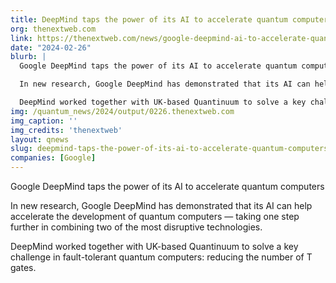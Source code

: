 ```yaml
---
title: DeepMind taps the power of its AI to accelerate quantum computers
org: thenextweb.com
link: https://thenextweb.com/news/google-deepmind-ai-to-accelerate-quantum-computers
date: "2024-02-26"
blurb: |
  Google DeepMind taps the power of its AI to accelerate quantum computers

  In new research, Google DeepMind has demonstrated that its AI can help accelerate the development of quantum computers — taking one step further in combining two of the most disruptive technologies.

  DeepMind worked together with UK-based Quantinuum to solve a key challenge in fault-tolerant quantum computers: reducing the number of T gates.
img: /quantum_news/2024/output/0226.thenextweb.com
img_caption: ''
img_credits: 'thenextweb'
layout: qnews
slug: deepmind-taps-the-power-of-its-ai-to-accelerate-quantum-computers
companies: [Google]
---
```


Google DeepMind taps the power of its AI to accelerate quantum computers

In new research, Google DeepMind has demonstrated that its AI can help accelerate the development of quantum computers — taking one step further in combining two of the most disruptive technologies.

DeepMind worked together with UK-based Quantinuum to solve a key challenge in fault-tolerant quantum computers: reducing the number of T gates.